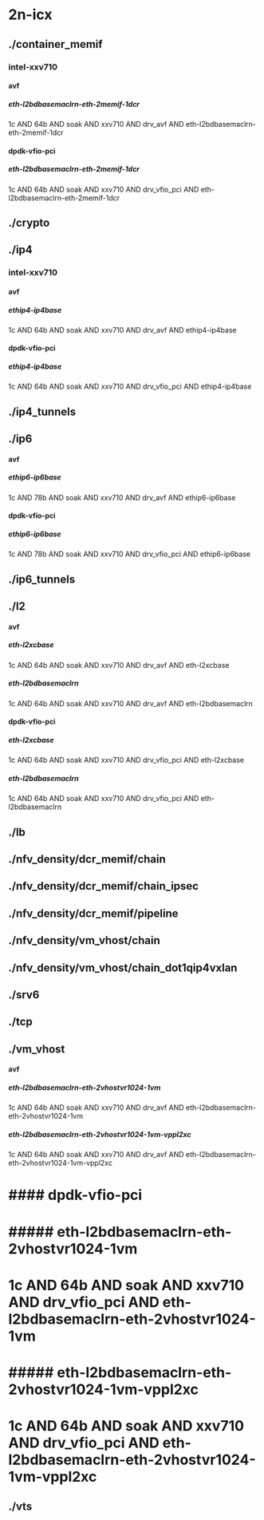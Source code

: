 # 2n-icx
## ./container_memif
### intel-xxv710
#### avf
##### eth-l2bdbasemaclrn-eth-2memif-1dcr
1c AND 64b AND soak AND xxv710 AND drv_avf AND eth-l2bdbasemaclrn-eth-2memif-1dcr
#### dpdk-vfio-pci
##### eth-l2bdbasemaclrn-eth-2memif-1dcr
1c AND 64b AND soak AND xxv710 AND drv_vfio_pci AND eth-l2bdbasemaclrn-eth-2memif-1dcr
## ./crypto
## ./ip4
### intel-xxv710
#### avf
##### ethip4-ip4base
1c AND 64b AND soak AND xxv710 AND drv_avf AND ethip4-ip4base
#### dpdk-vfio-pci
##### ethip4-ip4base
1c AND 64b AND soak AND xxv710 AND drv_vfio_pci AND ethip4-ip4base
## ./ip4_tunnels
## ./ip6
#### avf
##### ethip6-ip6base
1c AND 78b AND soak AND xxv710 AND drv_avf AND ethip6-ip6base
#### dpdk-vfio-pci
##### ethip6-ip6base
1c AND 78b AND soak AND xxv710 AND drv_vfio_pci AND ethip6-ip6base
## ./ip6_tunnels
## ./l2
#### avf
##### eth-l2xcbase
1c AND 64b AND soak AND xxv710 AND drv_avf AND eth-l2xcbase
##### eth-l2bdbasemaclrn
1c AND 64b AND soak AND xxv710 AND drv_avf AND eth-l2bdbasemaclrn
#### dpdk-vfio-pci
##### eth-l2xcbase
1c AND 64b AND soak AND xxv710 AND drv_vfio_pci AND eth-l2xcbase
##### eth-l2bdbasemaclrn
1c AND 64b AND soak AND xxv710 AND drv_vfio_pci AND eth-l2bdbasemaclrn
## ./lb
## ./nfv_density/dcr_memif/chain
## ./nfv_density/dcr_memif/chain_ipsec
## ./nfv_density/dcr_memif/pipeline
## ./nfv_density/vm_vhost/chain
## ./nfv_density/vm_vhost/chain_dot1qip4vxlan
## ./srv6
## ./tcp
## ./vm_vhost
#### avf
##### eth-l2bdbasemaclrn-eth-2vhostvr1024-1vm
1c AND 64b AND soak AND xxv710 AND drv_avf AND eth-l2bdbasemaclrn-eth-2vhostvr1024-1vm
##### eth-l2bdbasemaclrn-eth-2vhostvr1024-1vm-vppl2xc
1c AND 64b AND soak AND xxv710 AND drv_avf AND eth-l2bdbasemaclrn-eth-2vhostvr1024-1vm-vppl2xc
# #### dpdk-vfio-pci
# ##### eth-l2bdbasemaclrn-eth-2vhostvr1024-1vm
# 1c AND 64b AND soak AND xxv710 AND drv_vfio_pci AND eth-l2bdbasemaclrn-eth-2vhostvr1024-1vm
# ##### eth-l2bdbasemaclrn-eth-2vhostvr1024-1vm-vppl2xc
# 1c AND 64b AND soak AND xxv710 AND drv_vfio_pci AND eth-l2bdbasemaclrn-eth-2vhostvr1024-1vm-vppl2xc
## ./vts
